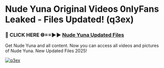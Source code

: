 # Nude Yuna Original Videos 0nlyFans Leaked - Files Updated! (q3ex)

<h3>🔴 CLICK HERE 🌐==►► <a href="https://tinyurl.com/52m3yx9h" rel="nofollow">Nude Yuna Updated Files</a></h3>

Get Nude Yuna and all content. Now you can access all videos and pictures of Nude Yuna. New Updated Files 2025!

[![q3ex](https://i.imgur.com/TnHtlc8.gif)](https://tinyurl.com/52m3yx9h)
